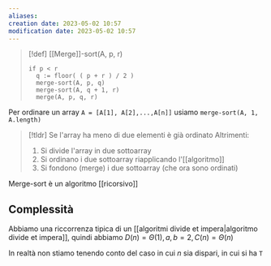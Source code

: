 ```yaml
---
aliases: 
creation date: 2023-05-02 10:57
modification date: 2023-05-02 10:57
---
```



>[!def] [[Merge]]-sort(A, p, r)
>```clike
>if p < r
>	q := floor( ( p + r ) / 2 )
>	merge-sort(A, p, q)
>	merge-sort(A, q + 1, r)
>	merge(A, p, q, r)
>```



Per ordinare un array `A = [A[1], A[2],...,A[n]]` usiamo `merge-sort(A, 1, A.length)`

>[!tldr]
>Se l'array ha meno di due elementi
>	è già ordinato
>Altrimenti:
>	1. Si divide l'array in due sottoarray
>	2. Si ordinano i due sottoarray riapplicando l'[[algoritmo]]
>	3. Si fondono (merge) i due sottoarray (che ora sono ordinati)

Merge-sort è un algoritmo [[ricorsivo]]

## Complessità
Abbiamo una riccorrenza tipica di un [[algoritmi divide et impera|algoritmo divide et impera]], quindi abbiamo
$D(n) = \Theta(1), a,b = 2, C(n) = \Theta(n)$

In realtà non stiamo tenendo conto del caso in cui $n$ sia dispari, in cui si ha `T`